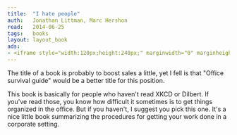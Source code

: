 ```yaml
---
title:	"I hate people"
auth:	Jonathan Littman, Marc Hershon
read:	2014-06-25
tags:	books
layout: layout_book
ads:
- <iframe style="width:120px;height:240px;" marginwidth="0" marginheight="0" scrolling="no" frameborder="0" src="//ws-na.amazon-adsystem.com/widgets/q?ServiceVersion=20070822&OneJS=1&Operation=GetAdHtml&MarketPlace=US&source=ss&ref=ss_til&ad_type=product_link&tracking_id=wojcadamkoszh-20&marketplace=amazon&region=US&placement=B002ASFPR8&asins=B002ASFPR8&linkId=FWNP6UD35PLNYVLO&show_border=false&link_opens_in_new_window=true&price_color=333333&title_color=C02400&bg_color=FFFFFF"></iframe>
---
```

The title of a book is probably to boost sales a little, yet I fell is that
"Office survival guide" would be a better title for this position.

This book is basically for people who haven't read XKCD or Dilbert. If
you've read those, you know how difficult it sometimes is to get things
organized in the office. But if you haven't, I suggest you pick this one.
It's a nice little book summarizing the procedures for getting your work
done in a corporate setting.
